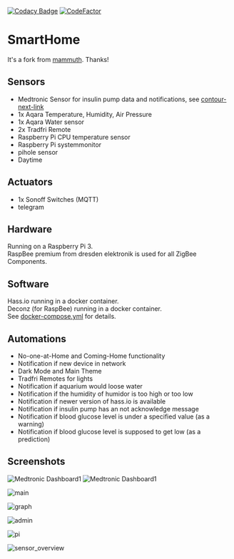 [![Codacy Badge](https://api.codacy.com/project/badge/Grade/cc131252ac754da387079ab6215f7617)](https://www.codacy.com/manual/ThorsHamster/smarthome?utm_source=github.com&amp;utm_medium=referral&amp;utm_content=ThorsHamster/smarthome&amp;utm_campaign=Badge_Grade)
[![CodeFactor](https://www.codefactor.io/repository/github/thorshamster/smarthome/badge)](https://www.codefactor.io/repository/github/thorshamster/smarthome)

# SmartHome

It's a fork from [mammuth](https://github.com/mammuth/home-assistant-configuration). Thanks!

## Sensors

*   Medtronic Sensor for insulin pump data and notifications, see [contour-next-link](https://github.com/ThorsHamster/contour-next-link)
*   1x Aqara Temperature, Humidity, Air Pressure
*   1x Aqara Water sensor
*   2x Tradfri Remote
*   Raspberry Pi CPU temperature sensor
*   Raspberry Pi systemmonitor
*   pihole sensor
*   Daytime

## Actuators

*   1x Sonoff Switches (MQTT)
*   telegram

## Hardware

Running on a Raspberry Pi 3. \
RaspBee premium from dresden elektronik is used for all ZigBee Components.

## Software

Hass.io running in a docker container. \
Deconz (for RaspBee) running in a docker container. \
See [docker-compose.yml](docker-compose.yml) for details.

## Automations

*   No-one-at-Home and Coming-Home functionality
*   Notification if new device in network
*   Dark Mode and Main Theme
*   Tradfri Remotes for lights
*   Notification if aquarium would loose water
*   Notification if the humidity of humidor is too high or too low
*   Notification if newer version of hass.io is available
*   Notification if insulin pump has an not acknowledge message
*   Notification if blood glucose level is under a specified value (as a warning)
*   Notification if blood glucose level is supposed to get low (as a prediction)

## Screenshots

![Medtronic Dashboard1](https://user-images.githubusercontent.com/48162347/226168182-5571d239-26eb-4016-9219-178bd5f371b5.jpg)
![Medtronic Dashboard1](https://user-images.githubusercontent.com/48162347/226168180-fbff2860-c482-4865-8352-f4da57b23469.jpg)

![main](https://user-images.githubusercontent.com/48162347/63213761-8b2b0280-c110-11e9-969c-2f7ce5544fc2.png)

![graph](https://user-images.githubusercontent.com/48162347/63213769-9ed66900-c110-11e9-8056-cf1a4c4c3f80.png)

![admin](https://user-images.githubusercontent.com/48162347/63213772-a564e080-c110-11e9-8528-ebe9318fc1dc.png)

![pi](https://user-images.githubusercontent.com/48162347/63213777-aac22b00-c110-11e9-9df5-3499f6ab8988.png)

![sensor_overview](https://user-images.githubusercontent.com/48162347/63213778-b01f7580-c110-11e9-8615-d4527fa8f8c9.png)
